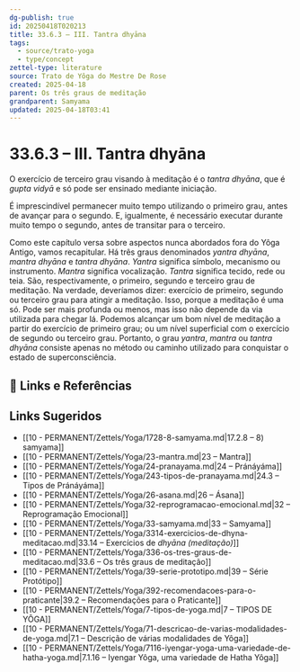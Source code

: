 ```yaml
---
dg-publish: true
id: 20250418T020213
title: 33.6.3 – III. Tantra dhyāna
tags:
  - source/trato-yoga
  - type/concept
zettel-type: literature
source: Trato de Yôga do Mestre De Rose
created: 2025-04-18
parent: Os três graus de meditação
grandparent: Samyama
updated: 2025-04-18T03:41
---
```


# 33.6.3 – III. Tantra dhyāna

O exercício de terceiro grau visando à meditação é o *tantra dhyāna*, que é *gupta vidyā* e só pode ser ensinado mediante iniciação.

É imprescindível permanecer muito tempo utilizando o primeiro grau, antes de avançar para o segundo. E, igualmente, é necessário executar durante muito tempo o segundo, antes de transitar para o terceiro.

Como este capítulo versa sobre aspectos nunca abordados fora do Yôga Antigo, vamos recapitular. Há três graus denominados *yantra dhyāna*, *mantra dhyāna* e *tantra dhyāna*. *Yantra* significa símbolo, mecanismo ou instrumento. *Mantra* significa vocalização. *Tantra* significa tecido, rede ou teia. São, respectivamente, o primeiro, segundo e terceiro grau de meditação. Na verdade, deveríamos dizer: exercício de primeiro, segundo ou terceiro grau para atingir a meditação. Isso, porque a meditação é uma só. Pode ser mais profunda ou menos, mas isso não depende da via utilizada para chegar lá. Podemos alcançar um bom nível de meditação a partir do exercício de primeiro grau; ou um nível superficial com o exercício de segundo ou terceiro grau. Portanto, o grau *yantra*, *mantra* ou *tantra dhyāna* consiste apenas no método ou caminho utilizado para conquistar o estado de superconsciência.

## 🔗 Links e Referências

## Links Sugeridos

- [[10 - PERMANENT/Zettels/Yoga/1728-8-samyama.md\|17.2.8 – 8) samyama]]
- [[10 - PERMANENT/Zettels/Yoga/23-mantra.md\|23 – Mantra]]
- [[10 - PERMANENT/Zettels/Yoga/24-pranayama.md\|24 – Pránáyáma]]
- [[10 - PERMANENT/Zettels/Yoga/243-tipos-de-pranayama.md\|24.3 – Tipos de Pránáyáma]]
- [[10 - PERMANENT/Zettels/Yoga/26-asana.md\|26 – Ásana]]
- [[10 - PERMANENT/Zettels/Yoga/32-reprogramacao-emocional.md\|32 – Reprogramação Emocional]]
- [[10 - PERMANENT/Zettels/Yoga/33-samyama.md\|33 – Samyama]]
- [[10 - PERMANENT/Zettels/Yoga/3314-exercicios-de-dhyna-meditacao.md\|33.14 – Exercícios de *dhyāna (meditação)*]]
- [[10 - PERMANENT/Zettels/Yoga/336-os-tres-graus-de-meditacao.md\|33.6 – Os três graus de meditação]]
- [[10 - PERMANENT/Zettels/Yoga/39-serie-prototipo.md\|39 – Série Protótipo]]
- [[10 - PERMANENT/Zettels/Yoga/392-recomendacoes-para-o-praticante\|39.2 – Recomendações para o Praticante]]
- [[10 - PERMANENT/Zettels/Yoga/7-tipos-de-yoga.md\|7 – TIPOS DE YÔGA]]
- [[10 - PERMANENT/Zettels/Yoga/71-descricao-de-varias-modalidades-de-yoga.md\|7.1 – Descrição de várias modalidades de Yôga]]
- [[10 - PERMANENT/Zettels/Yoga/7116-iyengar-yoga-uma-variedade-de-hatha-yoga.md\|7.1.16 – Iyengar Yôga, uma variedade de Hatha Yôga]]